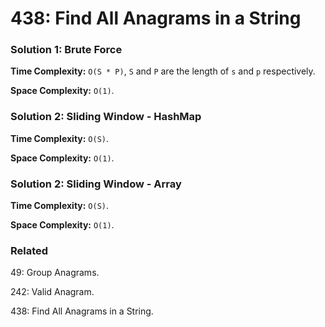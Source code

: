 # 438: Find All Anagrams in a String

### Solution 1: Brute Force
**Time Complexity:** `O(S * P)`, `S` and `P` are the length of `s` and `p` respectively.

**Space Complexity:** `O(1)`.

### Solution 2: Sliding Window - HashMap
**Time Complexity:** `O(S)`.

**Space Complexity:** `O(1)`.

### Solution 2: Sliding Window - Array
**Time Complexity:** `O(S)`.

**Space Complexity:** `O(1)`.

### Related
49: Group Anagrams.

242: Valid Anagram.

438: Find All Anagrams in a String.